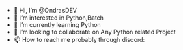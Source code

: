 - 👋 Hi, I’m @OndrasDEV
- 👀 I’m interested in Python,Batch
- 🌱 I’m currently learning Python
- 💞️ I’m looking to collaborate on Any Python related Project
- 📫 How to reach me probably through discord: 

<!---
OndrasDEV/OndrasDEV is a ✨ special ✨ repository because its `README.md` (this file) appears on your GitHub profile.
You can click the Preview link to take a look at your changes.
--->
